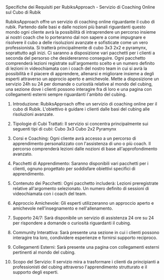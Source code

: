 Specifiche dei Requisiti per RubiksApproach - Servizio di Coaching Online sul Cubo di Rubik

RubiksApproach offre un servizio di coaching online riguardante il cubo di rubik. Partendo dalle basi e dalle nozioni più banali riguardanti questo mondo ogni cliente avrà la possibilità di intraprendere un percorso insieme ai nostri coach che lo porteranno dal non sapere a come impugnare e risolvere il cubo a delle risoluzioni avanzate e sofisticate come un vero professionista. Si tratterà principalmente di cubo 3x3 2x2 e pyramynx, soprattutto agli inizi. Ci saranno a disposizione vari pacchetti per i clienti a seconda del persorso che desidereranno conseguire. Ogni pacchetto comprenderà lezioni registrate sull'argomento scelto e un numero definito di lezioni in videochiamata con i coach del nostro team in cui si avrà la possibilità e il piacere di apprendere, allenarsi e migliorare insieme a degli esperti attraverso un approcio aperto e amichevole. Mette a disposizione un servizio 24h su 24 per domande o curiostià relative al mondo del cubing, una sezione dove i clienti possono interagire fra di loro e una pagina con collegamenti esterni sempre riguardanti l'ambito del cubing.

1. Introduzione:
RubiksApproach offre un servizio di coaching online per il cubo di Rubik.
L'obiettivo è guidare i clienti dalle basi del cubing alle risoluzioni avanzate.

2. Tipologie di Cubi Trattati:
Il servizio si concentra principalmente sui seguenti tipi di cubi:
Cubo 3x3
Cubo 2x2
Pyramynx

3. Corsi e Coaching:
Ogni cliente avrà accesso a un percorso di apprendimento personalizzato con l'assistenza di uno o più coach.
Il percorso comprenderà lezioni dalle nozioni di base all'approfondimento avanzato.

4. Pacchetti di Apprendimento:
Saranno disponibili vari pacchetti per i clienti, ognuno progettato per soddisfare obiettivi specifici di apprendimento.

5. Contenuto dei Pacchetti:
Ogni pacchetto includerà:
Lezioni preregistrate relative all'argomento selezionato.
Un numero definito di sessioni di videochiamata con i coach del team.

6. Approccio Amichevole:
Gli esperti utilizzeranno un approccio aperto e amichevole nell'insegnamento e nell'allenamento.

7. Supporto 24/7:
Sarà disponibile un servizio di assistenza 24 ore su 24 per rispondere a domande o curiosità riguardanti il cubing.

8. Community Interattiva:
Sarà presente una sezione in cui i clienti possono interagire tra loro, condividere esperienze e fornirsi supporto reciproco.

9. Collegamenti Esterni:
Sarà presente una pagina con collegamenti esterni pertinenti al mondo del cubing.

10. Scopo del Servizio:
Il servizio mira a trasformare i clienti da principianti a professionisti del cubing attraverso l'apprendimento strutturato e il supporto degli esperti.
